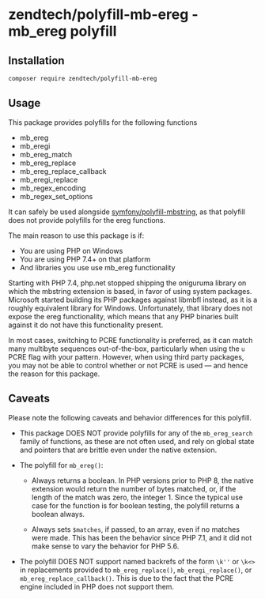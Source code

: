 # zendtech/polyfill-mb-ereg - mb_ereg polyfill

## Installation

```bash
composer require zendtech/polyfill-mb-ereg
```

## Usage

This package provides polyfills for the following functions

- mb_ereg
- mb_eregi
- mb_ereg_match
- mb_ereg_replace
- mb_ereg_replace_callback
- mb_eregi_replace
- mb_regex_encoding
- mb_regex_set_options

It can safely be used alongside [symfony/polyfill-mbstring](https://symfony.com/components/Polyfill%20Mbstring), as that polyfill does not provide polyfills for the ereg functions.

The main reason to use this package is if:

- You are using PHP on Windows
- You are using PHP 7.4+ on that platform
- And libraries you use use mb_ereg functionality

Starting with PHP 7.4, php.net stopped shipping the oniguruma library on which the mbstring extension is based, in favor of using system packages.
Microsoft started building its PHP packages against libmbfl instead, as it is a roughly equivalent library for Windows.
Unfortunately, that library does not expose the ereg functionality, which means that any PHP binaries built against it do not have this functionality present.

In most cases, switching to PCRE functionality is preferred, as it can match many multibyte sequences out-of-the-box, particularly when using the `u` PCRE flag with your pattern.
However, when using third party packages, you may not be able to control whether or not PCRE is used — and hence the reason for this package.

## Caveats

Please note the following caveats and behavior differences for this polyfill.

- This package DOES NOT provide polyfills for any of the `mb_ereg_search` family of functions, as these are not often used, and rely on global state and pointers that are brittle even under the native extension.

- The polyfill for `mb_ereg()`:
  - Always returns a boolean.
    In PHP versions prior to PHP 8, the native extension would return the number of bytes matched, or, if the length of the match was zero, the integer 1.
    Since the typical use case for the function is for boolean testing, the polyfill returns a boolean always.

  - Always sets `$matches`, if passed, to an array, even if no matches were made.
    This has been the behavior since PHP 7.1, and it did not make sense to vary the behavior for PHP 5.6.

- The polyfill DOES NOT support named backrefs of the form `\k''` or `\k<>` in replacements provided to `mb_ereg_replace()`, `mb_eregi_replace()`, or `mb_ereg_replace_callback()`.
  This is due to the fact that the PCRE engine included in PHP does not support them.
